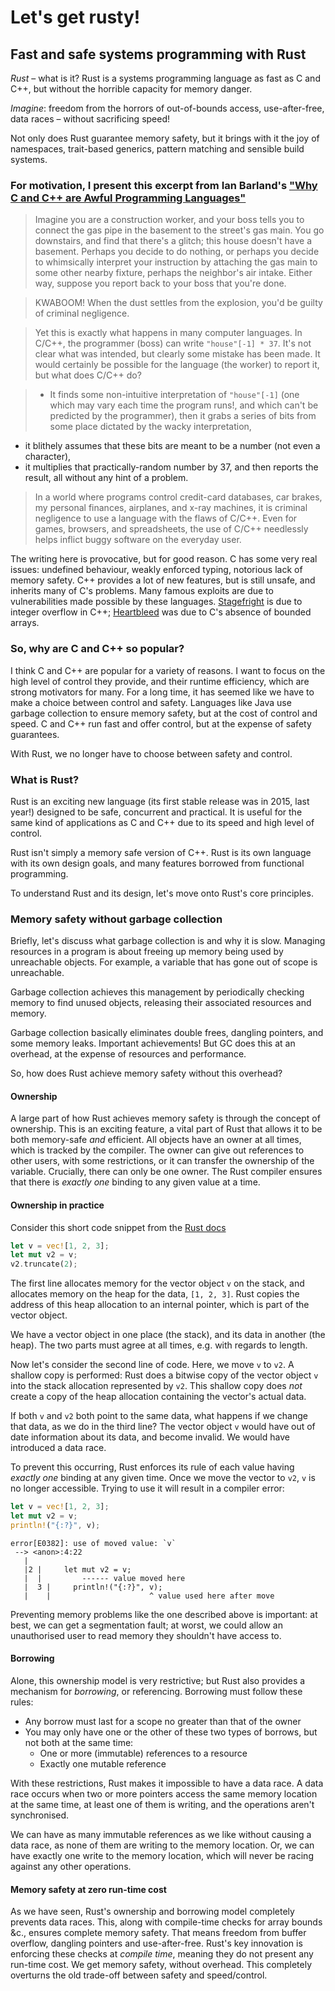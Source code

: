 # Let's get rusty!
## Fast and safe systems programming with Rust

_Rust_ – what is it? Rust is a systems programming language as fast as C and 
C++, but without the horrible capacity for memory danger.

_Imagine_: freedom from the horrors of out-of-bounds access, use-after-free, 
data races – without sacrificing speed!

Not only does Rust guarantee memory safety, but it brings with it the joy of 
namespaces, trait-based generics, pattern matching and sensible build systems.
<!--
Ideas for talk:
* Introduction: why C and C++ are so popular, where Rust fits in and why it is 
  exciting.
* Three pillars of design
    * Abstraction without overhead
    * Memory safety without garbage collection
    * Concurrency without data races
* Features
    * trait-based generics
    * pattern matching
    * sensible build systems!
    * namespaces
    * modules
    * "blisteringly fast"
    * type inference-->


### For motivation, I present this excerpt from Ian Barland's ["Why C and C++ are Awful Programming Languages"](http://www.radford.edu/ibarland/Manifestoes/whyC++isBad.shtml)

> Imagine you are a construction worker, and your boss tells you to connect the 
gas pipe in the basement to the street's gas main. You go downstairs, and find 
that there's a glitch; this house doesn't have a basement. Perhaps you decide 
to do nothing, or perhaps you decide to whimsically interpret your instruction 
by attaching the gas main to some other nearby fixture, perhaps the neighbor's 
air intake. Either way, suppose you report back to your boss that you're done.

> KWABOOM! When the dust settles from the explosion, you'd be guilty of 
> criminal 
negligence.

> Yet this is exactly what happens in many computer languages. In C/C++, the 
programmer (boss) can write `"house"[-1] * 37`. It's not clear what was 
intended, but clearly some mistake has been made. It would certainly be 
possible for the language (the worker) to report it, but what does C/C++ do?

> * It finds some non-intuitive interpretation of `"house"[-1]` (one which may 
>   vary 
each time the program runs!, and which can't be predicted by the programmer),
then it grabs a series of bits from some place dictated by the wacky 
interpretation,
* it blithely assumes that these bits are meant to be a number (not even a 
character),
* it multiplies that practically-random number by 37, and
then reports the result, all without any hint of a problem.

> In a world where programs control credit-card databases, car brakes, my 
personal finances, airplanes, and x-ray machines, it is criminal negligence to 
use a language with the flaws of C/C++. Even for games, browsers, and 
spreadsheets, the use of C/C++ needlessly helps inflict buggy software on the 
everyday user.

The writing here is provocative, but for good reason. C has some very real 
issues: undefined behaviour, weakly enforced typing, notorious lack of memory 
safety. C++ provides a lot of new features, but is still unsafe, and inherits 
many of C's problems. Many famous exploits are due to vulnerabilities made 
possible by these languages. [Stagefright](https://en.wikipedia.org/wiki/Stagefright_(bug)) is due to 
integer overflow in C++; [Heartbleed](http://heartbleed.com/) was due to C's 
absence of bounded arrays.


### So, why are C and C++ so popular?

I think C and C++ are popular for a variety of reasons. I want to focus on the 
high level of control they provide, and their runtime efficiency, which are 
strong motivators for many. For a long time, it has seemed like we have to 
make a choice between control and safety. Languages like Java use garbage 
collection to ensure memory safety, but at the cost of control and speed. C 
and C++ run fast and offer control, but at the expense of safety guarantees.

With Rust, we no longer have to choose between safety and control.


### What is Rust?

Rust is an exciting new language (its first stable release was in 2015, last 
year!) designed to be safe, concurrent and practical. It is useful for the 
same kind of applications as C and C++ due to its speed and high level of 
control.

Rust isn't simply a memory safe version of C++. Rust is its own language with 
its own design goals, and many features borrowed from functional programming.

To understand Rust and its design, let's move onto Rust's core principles.


### Memory safety without garbage collection

Briefly, let's discuss what garbage collection is and why it is slow. Managing 
resources in a program is about freeing up memory being used by unreachable 
objects. For example, a variable that has gone out of scope is unreachable. 

Garbage collection achieves this management by periodically checking memory to 
find unused objects, releasing their associated resources and memory.

Garbage collection basically eliminates double frees, dangling pointers, and 
some memory leaks. Important achievements!  But GC does this at an overhead, 
at the expense of resources and performance.

So, how does Rust achieve memory safety without this overhead?

#### Ownership

A large part of how Rust achieves memory safety is through the concept of 
ownership. This is an exciting feature, a vital part of Rust that allows it to 
be both memory-safe _and_ efficient. All objects have an owner at all times, which is 
tracked by the compiler. The owner can give out references to other users, with 
some restrictions, or it can transfer the ownership of the variable. Crucially, 
there can only be one owner. The Rust compiler ensures that there is _exactly 
one_ binding to any given value at a time.


#### Ownership in practice
Consider this short code snippet from the [Rust 
docs](https://doc.rust-lang.org/stable/book/ownership.html#the-details)

```rust
let v = vec![1, 2, 3];
let mut v2 = v;
v2.truncate(2);
```
The first line allocates memory for the vector object `v` on the stack, and 
allocates memory on the heap for the data, `[1, 2, 3]`.  Rust copies the 
address of this heap allocation to an internal pointer, which is part of the 
vector object.

We have a vector object in one place (the stack), and its data in another (the 
heap).  The two parts must agree at all times, e.g. with regards to length.

Now let's consider the second line of code.  Here, we move `v` to `v2`.  A 
shallow copy is performed: Rust does a bitwise copy of the vector object `v` 
into the stack allocation represented by `v2`.  This shallow copy does _not_ 
create a copy of the heap allocation containing the vector's actual data.

If both `v` and `v2` both point to the same data, what happens if we change 
that data, as we do in the third line?  The vector object `v` would have out of 
date information about its data, and become invalid.  We would have introduced
a data race.

To prevent this occurring, Rust enforces its rule of each value having _exactly 
one_ binding at any given time.  Once we move the vector to `v2`, `v` is no 
longer accessible.  Trying to use it will result in a compiler error:

```rust
let v = vec![1, 2, 3];
let mut v2 = v;
println!("{:?}", v);
```

```
error[E0382]: use of moved value: `v`
 --> <anon>:4:22
   |
   |2 |     let mut v2 = v;
   |  |         ------ value moved here
   |  3 |     println!("{:?}", v);
   |    |                      ^ value used here after move
```

Preventing memory problems like the one described above is important: at best, 
we can get a segmentation fault; at worst, we could allow an unauthorised user 
to read memory they shouldn't have access to.


#### Borrowing

Alone, this ownership model is very restrictive; but Rust also provides a 
mechanism for _borrowing_, or referencing. Borrowing must follow these rules:

* Any borrow must last for a scope no greater than that of the owner
* You may only have one or the other of these two types of borrows, but not 
  both at the same time:
    * One or more (immutable) references to a resource
    * Exactly one mutable reference

With these restrictions, Rust makes it impossible to have a data race. A data 
race occurs when two or more pointers access the same memory location at the 
same time, at least one of them is writing, and the operations aren't 
synchronised.

We can have as many immutable references as we like without causing a data 
race, as none of them are writing to the memory location. Or, we can have 
exactly one write to the memory location, which will never be racing against 
any other operations.


#### Memory safety at zero run-time cost
As we have seen, Rust's ownership and borrowing model completely prevents data 
races.  This, along with compile-time checks for array bounds &c., ensures 
complete memory safety.  That means freedom from buffer overflow, dangling 
pointers and use-after-free. Rust's key innovation is enforcing these checks at 
_compile time_, meaning they do not present any run-time cost. We get memory 
safety, without overhead.  This completely overturns the old trade-off between 
safety and speed/control.
